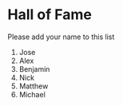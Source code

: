 # Hall of Fame
Please add your name to this list

1. Jose
2. Alex
3. Benjamin
4. Nick
5. Matthew
6. Michael

